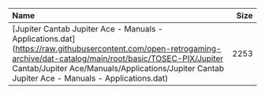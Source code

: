 |Name|Size|
|:---|---:|
|[Jupiter Cantab Jupiter Ace - Manuals - Applications.dat](https://raw.githubusercontent.com/open-retrogaming-archive/dat-catalog/main/root/basic/TOSEC-PIX/Jupiter Cantab/Jupiter Ace/Manuals/Applications/Jupiter Cantab Jupiter Ace - Manuals - Applications.dat)|2253|
